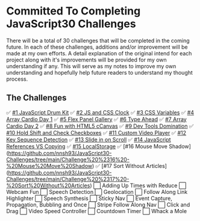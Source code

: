 # Committed To Completing JavaScript30 Challenges
There will be a total of 30 challenges that will be completed in the coming future. In each of these challenges, additions and/or improvement will be made at my own efforts. A detail explanation of the original intend for each project along with it's improvements will be provided for my own understanding if any. This will serve as my notes to improve my own understanding and hopefully help future readers to understand my thought process.

## The Challenges
✅ [#1 JavaScript Drum Kit](https://github.com/nnsh93/JavaScript30-Challenges/tree/main/Challenge%20%231%20-%20JavaScript%20Drum%20Kit)
✅ [#2 JS and CSS Clock](https://github.com/nnsh93/JavaScript30-Challenges/tree/main/Challenge%20%232%20-%20JS%20and%20CSS%20Clock)
✅ [#3 CSS Variables](https://github.com/nnsh93/JavaScript30-Challenges/tree/main/Challenge%20%233%20-%20CSS%20Variables)
✅ [#4 Array Cardio Day 1](https://github.com/nnsh93/JavaScript30-Challenges/tree/main/Challenge%20%234%20-%20Array%20Cardio%20Day%201)
✅ [#5 Flex Panel Gallery](https://github.com/nnsh93/JavaScript30-Challenges/tree/main/Challenge%20%235%20-%20Flex%20Panel%20Gallery)
✅ [#6 Type Ahead](https://github.com/nnsh93/JavaScript30-Challenges/tree/main/Challenge%20%236%20-%20Type%20Ahead)
✅ [#7 Array Cardio Day 2](https://github.com/nnsh93/JavaScript30-Challenges/tree/main/Challenge%20%237%20-%20Cardio%20Array%202)
✅ [#8 Fun with HTML5 cCanvas](https://github.com/nnsh93/JavaScript30-Challenges/tree/main/Challenge%20%238%20-%20Fun%20with%20HTML5%20Canvas)
✅ [#9 Dev Tools Domination](https://github.com/nnsh93/JavaScript30-Challenges/tree/main/Challenge%20%239%20-%20Dev%20Tools%20Domination)
✅ [#10 Hold Shift and Check Checkboxes](https://github.com/nnsh93/JavaScript30-Challenges/tree/main/Challenge%20%2310%20-%20%20Hold%20Shift%20and%20Check%20Checkboxes)
✅ [#11 Custom Video Player](https://github.com/nnsh93/JavaScript30-Challenges/tree/main/Challenge%20%2311%20-%20Custom%20Video%20Player)
✅ [#12 Key Sequence Detection](https://github.com/nnsh93/JavaScript30-Challenges/tree/main/Challenge%20%2312%20-%20Key%20Sequence%20Detection)
✅ [#13 Slide in on Scroll](https://github.com/nnsh93/JavaScript30-Challenges/tree/main/Challenge%20%2313%20-%20Slide%20in%20on%20Scroll)
✅ [#14 JavaScript References VS Copying](https://github.com/nnsh93/JavaScript30-Challenges/tree/main/Challenge%20%2314%20-%20JavaScript%20References%20VS%20Copying)
✅ [#15 LocalStorage](https://github.com/nnsh93/JavaScript30-Challenges/tree/main/Challenge%20%2315%20-%20LocalStorage)
✅ [#16 Mouse Move Shadow] (https://github.com/nnsh93/JavaScript30-Challenges/tree/main/Challenge%20%2316%20-%20Mouse%20Move%20Shadow)
✅ [#17 Sort Without Articles] (https://github.com/nnsh93/JavaScript30-Challenges/tree/main/Challenge%20%2317%20-%20Sort%20Without%20Articles)
⬜️ Adding Up Times with Reduce
⬜️ Webcam Fun
⬜️ Speech Detection
⬜️ Geolocation
⬜️ Follow Along Link Highlighter
⬜️ Speech Synthesis
⬜️ Sticky Nav
⬜️ Event Capture, Propagation, Bubbling and Once
⬜️ Stripe Follow Along Nav
⬜️ Click and Drag
⬜️ Video Speed Controller
⬜️ Countdown Timer
⬜️ Whack a Mole
